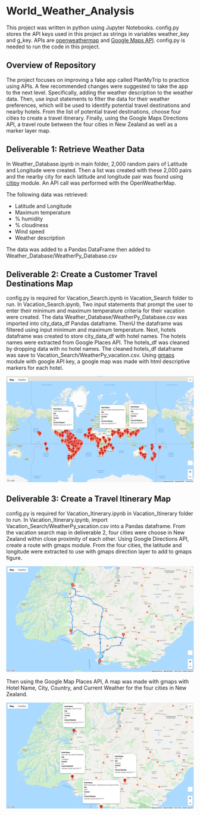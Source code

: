 # World_Weather_Analysis
This project was written in python using Jupyter Notebooks. config.py stores the API keys used in this project as strings in variables weather_key and g_key. APIs are [openweathermap](https://home.openweathermap.org/) and [Google Maps API](https://developers.google.com/maps). config.py is needed to run the code in this project.

## Overview of Repository

The project focuses on improving a fake app called PlanMyTrip to practice using APIs. A few recommended changes were suggested to take the app to the next level. Specifically, adding the weather description to the weather data. Then, use input statements to filter the data for their weather preferences, which will be used to identify potential travel destinations and nearby hotels. From the list of potential travel destinations, choose four cities to create a travel itinerary. Finally, using the Google Maps Directions API, a travel route between the four cities in New Zealand as well as a marker layer map.

## Deliverable 1: Retrieve Weather Data
In Weather_Database.ipynb in main folder, 2,000 random pairs of Latitude and Longitude were created. Then a list was created with these 2,000 pairs and the nearby city for each latitude and longitude pair was found using [citipy](https://github.com/wingchen/citipy) module. An API call was performed with the OpenWeatherMap. 

The following data was retrieved:
- Latitude and Longitude
- Maximum temperature
- % humidity
- % cloudiness
- Wind speed
- Weather description 

The data was added to a Pandas DataFrame then added to Weather_Database/WeatherPy_Database.csv

## Deliverable 2: Create a Customer Travel Destinations Map
config.py is required for Vacation_Search.ipynb in Vacation_Search folder to run. In Vacation_Search.ipynb, Two input statements that prompt the user to enter their minimum and maximum temperature criteria for their vacation were created. The data Weather_Database/WeatherPy_Database.csv was imported into city_data_df Pandas dataframe. ThenU the dataframe was filtered using input minimum and maximum temperature. Next, hotels dataframe was created to store city_data_df with hotel names. The hotels names were extracted from Google Places API. The hotels_df was cleaned by dropping data with no hotel names. The cleaned hotels_df dataframe was save to Vacation_Search/WeatherPy_vacation.csv. Using [gmaps](https://pypi.org/project/python-gmaps/) module with google API key, a google map was made with html descriptive markers for each hotel. 

![Vacation Search Hotels Map](/Vacation_Search/WeatherPy_vacation_map.png)

## Deliverable 3: Create a Travel Itinerary Map
config.py is required for Vacation_Itinerary.ipynb in Vacation_Itinerary folder to run. In Vacation_Itinerary.ipynb, import Vacation_Search/WeatherPy_vacation.csv into a Pandas dataframe. From the vacation search map in deliverable 2, four cities were choose in New Zealand within close proximity of each other. Using Google Directions API, create a route with gmaps module. From the four cities, the latitude and longitude were extracted to use with gmaps direction layer to add to gmaps figure.

![Vacation Travel Route](/Vacation_Itinerary/WeatherPy_travel_map.png)

Then using the Google Map Places API, A map was made with gmaps with Hotel Name, City, Country, and Current Weather for the four cities in New Zealand.

![Vacation Travel Map Markers](/Vacation_Itinerary/WeatherPy_travel_map_markers.png)
